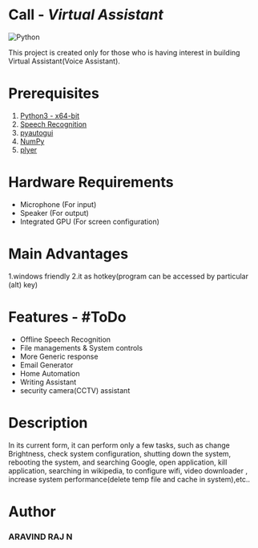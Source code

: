 # Call - _Virtual Assistant_ 
![Python](https://img.shields.io/badge/python-3670A0?style=for-the-badge&logo=python&logoColor=ffdd54)

This project is created only for those who is having interest in building Virtual Assistant(Voice Assistant).

# Prerequisites

1. [Python3 - x64-bit](https://www.python.org/)
2. [Speech Recognition](https://pypi.org/project/SpeechRecognition/)
3. [pyautogui](https://pyautogui.readthedocs.io/en/latest/)
4. [NumPy](https://numpy.org/)
5. [plyer](https://plyer.readthedocs.io/en/latest/)

# Hardware Requirements
- Microphone (For input)
- Speaker (For output)
- Integrated GPU (For screen configuration)

# Main Advantages
1.windows friendly
2.it as hotkey(program can be accessed by particular (alt) key)

# Features - #ToDo
- Offline Speech Recognition
- File managements & System controls
- More Generic response
- Email Generator 
- Home Automation
- Writing Assistant
- security camera(CCTV) assistant
# Description
In its current form, it can perform only a few tasks, such as change Brightness, check system configuration, shutting down the system, rebooting the system, and searching Google, open application, kill application, searching in wikipedia, to configure wifi, video downloader , increase system performance(delete temp file and cache in system),etc..
# Author
### ARAVIND RAJ N
